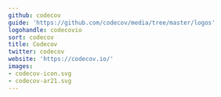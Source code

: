 ```yaml
---
github: codecov
guide: 'https://github.com/codecov/media/tree/master/logos'
logohandle: codecovio
sort: codecov
title: Codecov
twitter: codecov
website: 'https://codecov.io/'
images:
- codecov-icon.svg
- codecov-ar21.svg
---
```

